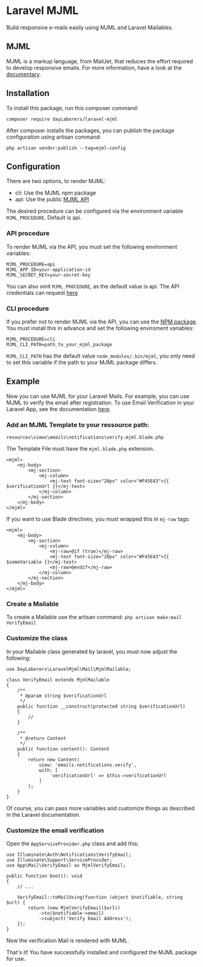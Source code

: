 # Laravel MJML

Build responsive e-mails easily using MJML and Laravel Mailables.

## MJML
MJML is a markup language, from MailJet, that reduces the effort required to develop responsive emails. For more information, have a look at the [documentary](https://documentation.mjml.io/). 

## Installation
To install this package, run this composer command:

`composer require dayLaborers/laravel-mjml`

After composer installs the packages, you can publish the package configuration using artisan command:

`php artisan vendor:publish --tag=mjml-config`

## Configuration

There are two options, to render MJML:
* cli: Use the MJML npm package
* api: Use the public [MJML API](https://mjml.io/api)

The desired procedure can be configured via the environment variable `MJML_PROCEDURE`. Default is api.

### API procedure

To render MJML via the API, you must set the following environment variables:

```
MJML_PROCEDURE=api
MJML_APP_ID=your-application-id
MJML_SECRET_KEY=your-secret-key
```

You can also omit `MJML_PROCEDURE`, as the default value is api. The API credentials can request [here](https://mjml.io/api)

### CLI procedure

If you prefer not to render MJML via the API, you can use the [NPM package](https://www.npmjs.com/package/mjml). You must install this in advance and set the following enviroment variables:

```
MJML_PROCEDURE=cli
MJML_CLI_PATH=path_to_your_mjml_package
```

`MJML_CLI_PATH` has the default value `node_modules/.bin/mjml`, you only need to set this variable if the path to your MJML package differs.

## Example

Now you can use MJML for your Laravel Mails. For example, you can use MJML to verify the email after registration. To use Email Verification in your Laravel App, see the documentation [here](https://laravel.com/docs/11.x/verification).

### Add an MJML Template to your ressource path:
    
`resources\views\emails\notifications\verify.mjml.blade.php`

The Template File must have the `mjml.blade.php` extension.

```
<mjml>
    <mj-body>
        <mj-section>
            <mj-column>
                <mj-text font-size="20px" color="#F45E43">{{ $verificationUrl }}</mj-text>
            </mj-column>
        </mj-section>
    </mj-body>
</mjml>
```

If you want to use Blade directives, you must wrapped this in `mj-raw` tags:

```
<mjml>
    <mj-body>
        <mj-section>
            <mj-column>
                <mj-raw>@if (true)</mj-raw>
                <mj-text font-size="20px" color="#F45E43">{{ $someVariable }}</mj-text>
                <mj-raw>@endif</mj-raw>
            </mj-column>
        </mj-section>
    </mj-body>
</mjml>
```

### Create a Mailable

To create a Mailable use the artisan command: `php artisan make:mail VerifyEmail`

### Customize the class

In your Mailable class generated by laravel, you must now adjust the following:

   
```
use DayLaborers\LaravelMjml\Mail\MjmlMailable;

class VerifyEmail extends MjmlMailable
{
    /**
     * @param string $verificationUrl
     */
    public function __construct(protected string $verificationUrl)
    {
        //
    }
    
    /**
     * @return Content
     */
    public function content(): Content
    {
        return new Content(
            view: 'emails.notifications.verify',
            with: [
                'verificationUrl' => $this->verificationUrl
            ]
        );
    }
}
```

Of course, you can pass more variables and customize things as described in the Laravel documentation.

### Customize the email verification

Open the `AppServiceProvider.php` class and add this:

```
use Illuminate\Auth\Notifications\VerifyEmail;
use Illuminate\Support\ServiceProvider;
use App\Mail\VerifyEmail as MjmlVerifyEmail;

public function boot(): void
{
    // ...
    
    VerifyEmail::toMailUsing(function (object $notifiable, string $url) {
        return (new MjmlVerifyEmail($url))
            ->to($notifiable->email)
            ->subject('Verify Email Address');
    });
}
```

Now the verification Mail is rendered with MJML.

That's it! You have successfully installed and configured the MJML package for use.
